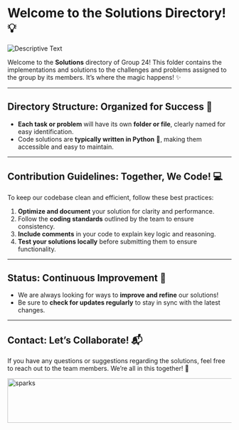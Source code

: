 # **Welcome to the Solutions Directory!** 💡

![Descriptive Text](https://media0.giphy.com/media/v1.Y2lkPTc5MGI3NjExMmh4N3N4YW41eGp5bWtnNXZ1Z2Z2eHhmeDQyNXlreTlqemxpdGcybiZlcD12MV9pbnRlcm5hbF9naWZfYnlfaWQmY3Q9Zw/iIqmM5tTjmpOB9mpbn/giphy.webp)

Welcome to the **Solutions** directory of Group 24! This folder contains the implementations and solutions to the challenges and problems assigned to the group by its members. It’s where the magic happens! ✨

---

## **Directory Structure: Organized for Success** 📂

- **Each task or problem** will have its own **folder or file**, clearly named for easy identification.
- Code solutions are **typically written in Python** 🐍, making them accessible and easy to maintain.

---

## **Contribution Guidelines: Together, We Code!** 💻

To keep our codebase clean and efficient, follow these best practices:

1. **Optimize and document** your solution for clarity and performance.
2. Follow the **coding standards** outlined by the team to ensure consistency.
3. **Include comments** in your code to explain key logic and reasoning.
4. **Test your solutions locally** before submitting them to ensure functionality.

---

## **Status: Continuous Improvement** 🔄

- We are always looking for ways to **improve and refine** our solutions!
- Be sure to **check for updates regularly** to stay in sync with the latest changes.

---

## **Contact: Let’s Collaborate!** 📬

If you have any questions or suggestions regarding the solutions, feel free to reach out to the team members. We’re all in this together! 🤝

<!-- 
The HTML <img> tag is used to control the image's width (800px), ensuring a consistent appearance.
-->

<img src="https://img1.picmix.com/output/stamp/normal/1/7/6/9/2289671_302fc.gif" alt="sparks" width="800" height="100"/>
